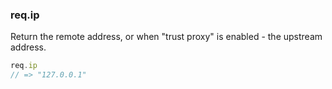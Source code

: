 <h3 id='req.ip'>req.ip</h3>

Return the remote address, or when "trust proxy"
is enabled - the upstream address.

~~~js
req.ip
// => "127.0.0.1"
~~~
